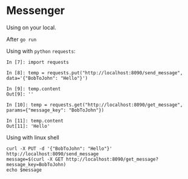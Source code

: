 # Messenger

Using on your local.

After `go run`

Using with `python` `requests`:

```
In [7]: import requests 

In [8]: temp = requests.put("http://localhost:8090/send_message", data='{"BobToJohn": "Hello"}')

In [9]: temp.content
Out[9]: ''

In [10]: temp = requests.get("http://localhost:8090/get_message", params={"message_key": "BobToJohn"})

In [11]: temp.content
Out[11]: 'Hello'

```

Using with linux shell

```
curl -X PUT -d '{"BobToJohn": "Hello"}' http://localhost:8090/send_message
message=$(curl -X GET http://localhost:8090/get_message?message_key=BobToJohn)
echo $message
```

